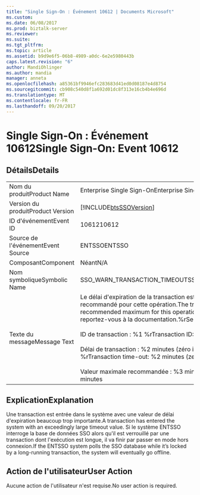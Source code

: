 ```yaml
---
title: "Single Sign-On : Événement 10612 | Documents Microsoft"
ms.custom: 
ms.date: 06/08/2017
ms.prod: biztalk-server
ms.reviewer: 
ms.suite: 
ms.tgt_pltfrm: 
ms.topic: article
ms.assetid: b9d9e6f5-06b8-4989-a0dc-6e2e5980443b
caps.latest.revision: "6"
author: MandiOhlinger
ms.author: mandia
manager: anneta
ms.openlocfilehash: a85361bf9946efc283683d41ed0d08187e4d8754
ms.sourcegitcommit: cb908c540d8f1a692d01dc8f313e16cb4b4e696d
ms.translationtype: MT
ms.contentlocale: fr-FR
ms.lasthandoff: 09/20/2017
---
```

# <a name="single-sign-on-event-10612"></a><span data-ttu-id="ab0e6-102">Single Sign-On : Événement 10612</span><span class="sxs-lookup"><span data-stu-id="ab0e6-102">Single Sign-On: Event 10612</span></span>
## <a name="details"></a><span data-ttu-id="ab0e6-103">Détails</span><span class="sxs-lookup"><span data-stu-id="ab0e6-103">Details</span></span>  
  
|||  
|-|-|  
|<span data-ttu-id="ab0e6-104">Nom du produit</span><span class="sxs-lookup"><span data-stu-id="ab0e6-104">Product Name</span></span>|<span data-ttu-id="ab0e6-105">Enterprise Single Sign-On</span><span class="sxs-lookup"><span data-stu-id="ab0e6-105">Enterprise Single Sign-On</span></span>|  
|<span data-ttu-id="ab0e6-106">Version du produit</span><span class="sxs-lookup"><span data-stu-id="ab0e6-106">Product Version</span></span>|[!INCLUDE[btsSSOVersion](../includes/btsssoversion-md.md)]|  
|<span data-ttu-id="ab0e6-107">ID d'événement</span><span class="sxs-lookup"><span data-stu-id="ab0e6-107">Event ID</span></span>|<span data-ttu-id="ab0e6-108">10612</span><span class="sxs-lookup"><span data-stu-id="ab0e6-108">10612</span></span>|  
|<span data-ttu-id="ab0e6-109">Source de l'événement</span><span class="sxs-lookup"><span data-stu-id="ab0e6-109">Event Source</span></span>|<span data-ttu-id="ab0e6-110">ENTSSO</span><span class="sxs-lookup"><span data-stu-id="ab0e6-110">ENTSSO</span></span>|  
|<span data-ttu-id="ab0e6-111">Composant</span><span class="sxs-lookup"><span data-stu-id="ab0e6-111">Component</span></span>|<span data-ttu-id="ab0e6-112">Néant</span><span class="sxs-lookup"><span data-stu-id="ab0e6-112">N/A</span></span>|  
|<span data-ttu-id="ab0e6-113">Nom symbolique</span><span class="sxs-lookup"><span data-stu-id="ab0e6-113">Symbolic Name</span></span>|<span data-ttu-id="ab0e6-114">SSO_WARN_TRANSACTION_TIMEOUT</span><span class="sxs-lookup"><span data-stu-id="ab0e6-114">SSO_WARN_TRANSACTION_TIMEOUT</span></span>|  
|<span data-ttu-id="ab0e6-115">Texte du message</span><span class="sxs-lookup"><span data-stu-id="ab0e6-115">Message Text</span></span>|<span data-ttu-id="ab0e6-116">Le délai d'expiration de la transaction est supérieur au maximum recommandé pour cette opération.</span><span class="sxs-lookup"><span data-stu-id="ab0e6-116">The transaction time-out exceeds the recommended maximum for this operation.</span></span> <span data-ttu-id="ab0e6-117">Pour plus d'informations, reportez-vous à la documentation.%r</span><span class="sxs-lookup"><span data-stu-id="ab0e6-117">See documentation for details.%r</span></span><br /><br /> <span data-ttu-id="ab0e6-118">ID de transaction : %1 %r</span><span class="sxs-lookup"><span data-stu-id="ab0e6-118">Transaction ID: %1%r</span></span><br /><br /> <span data-ttu-id="ab0e6-119">Délai de transaction : %2 minutes (zéro indique un délai infini) %r</span><span class="sxs-lookup"><span data-stu-id="ab0e6-119">Transaction time-out: %2 minutes (zero indicates an infinite time-out)%r</span></span><br /><br /> <span data-ttu-id="ab0e6-120">Valeur maximale recommandée : %3 minutes</span><span class="sxs-lookup"><span data-stu-id="ab0e6-120">Recommended maximum: %3 minutes</span></span>|  
  
## <a name="explanation"></a><span data-ttu-id="ab0e6-121">Explication</span><span class="sxs-lookup"><span data-stu-id="ab0e6-121">Explanation</span></span>  
 <span data-ttu-id="ab0e6-122">Une transaction est entrée dans le système avec une valeur de délai d'expiration beaucoup trop importante.</span><span class="sxs-lookup"><span data-stu-id="ab0e6-122">A transaction has entered the system with an exceedingly large timeout value.</span></span> <span data-ttu-id="ab0e6-123">Si le système ENTSSO interroge la base de données SSO alors qu'il est verrouillé par une transaction dont l'exécution est longue, il va finir par passer en mode hors connexion.</span><span class="sxs-lookup"><span data-stu-id="ab0e6-123">If the ENTSSO system polls the SSO database while it’s locked by a long-running transaction, the system will eventually go offline.</span></span>  
  
## <a name="user-action"></a><span data-ttu-id="ab0e6-124">Action de l'utilisateur</span><span class="sxs-lookup"><span data-stu-id="ab0e6-124">User Action</span></span>  
 <span data-ttu-id="ab0e6-125">Aucune action de l'utilisateur n'est requise.</span><span class="sxs-lookup"><span data-stu-id="ab0e6-125">No user action is required.</span></span>